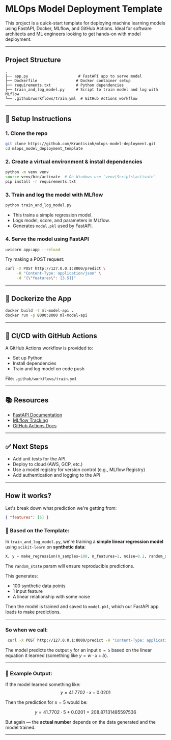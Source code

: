 # MLOps Model Deployment Template

This project is a quick-start template for deploying machine learning models using FastAPI, Docker, MLflow, and GitHub Actions. Ideal for software architects and ML engineers looking to get hands-on with model deployment.

---

## Project Structure

```
.
├── app.py                      # FastAPI app to serve model
├── Dockerfile                 # Docker container setup
├── requirements.txt           # Python dependencies
├── train_and_log_model.py     # Script to train model and log with MLflow
└── .github/workflows/train.yml  # GitHub Actions workflow
```

---

## 🔧 Setup Instructions

### 1. Clone the repo
```bash
git clone https://github.com/Krantisinh/mlops-model-deployment.git
cd mlops_model_deployment_template
```

### 2. Create a virtual environment & install dependencies
```bash
python -m venv venv
source venv/bin/activate  # On Windows use `venv\Scripts\activate`
pip install -r requirements.txt
```

### 3. Train and log the model with MLflow
```bash
python train_and_log_model.py
```
- This trains a simple regression model.
- Logs model, score, and parameters in MLflow.
- Generates `model.pkl` used by FastAPI.

### 4. Serve the model using FastAPI
```bash
uvicorn app:app --reload
```
Try making a POST request:
```bash
curl -X POST http://127.0.0.1:8000/predict \
     -H "Content-Type: application/json" \
     -d "{\"features\": [3.5]}"
```

---

## 🐳 Dockerize the App

```bash
docker build -t ml-model-api .
docker run -p 8000:8000 ml-model-api
```

---

## 🔁 CI/CD with GitHub Actions

A GitHub Actions workflow is provided to:
- Set up Python
- Install dependencies
- Train and log model on code push

File: `.github/workflows/train.yml`

---

## 📚 Resources

- [FastAPI Documentation](https://fastapi.tiangolo.com/)
- [MLflow Tracking](https://mlflow.org/docs/latest/tracking.html)
- [GitHub Actions Docs](https://docs.github.com/en/actions)

---

## ✅ Next Steps

- Add unit tests for the API.
- Deploy to cloud (AWS, GCP, etc.)
- Use a model registry for version control (e.g., MLflow Registry)
- Add authentication and logging to the API
---

## How it works?

Let's break down what prediction we're getting from:

```json
{ "features": [5] }
```

### 📌 Based on the Template:

In `train_and_log_model.py`, we're training a **simple linear regression model** using `scikit-learn` on **synthetic data**:

```python
X, y = make_regression(n_samples=100, n_features=1, noise=0.1, random_state=42)
```
The `random_state` param will ensure reproducible predictions.

This generates:

* 100 synthetic data points
* 1 input feature
* A linear relationship with some noise

Then the model is trained and saved to `model.pkl`, which our FastAPI app loads to make predictions.

---

### So when we call:

```bash
 curl -X POST http://127.0.0.1:8000/predict -H "Content-Type: application/json" -d "{\"features\": [5]}"
```

The model predicts the output `y` for an input `X = 5` based on the linear equation it learned (something like $y = w \cdot x + b$).

---

### 🧪 Example Output:

If the model learned something like:
$$
y = 41.7702 \cdot x + 0.0201
$$

Then the prediction for $x = 5$ would be:

$$
y = 41.7702 \cdot 5 + 0.0201 = 208.87131485597536
$$

But again — the **actual number** depends on the data generated and the model trained.

---